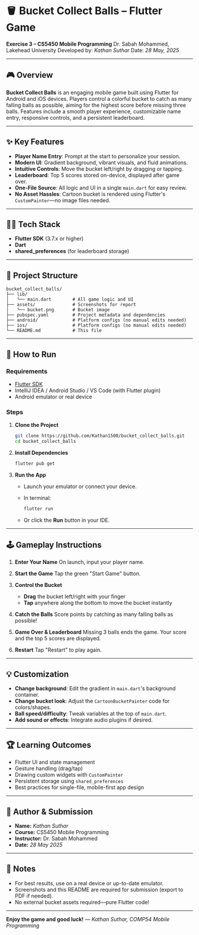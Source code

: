 # 🪣 Bucket Collect Balls – Flutter Game

**Exercise 3 – CS5450 Mobile Programming**
Dr. Sabah Mohammed, Lakehead University
Developed by: *Kathan Suthar*
Date: *28 May, 2025*

---

## 🎮 Overview

**Bucket Collect Balls** is an engaging mobile game built using Flutter for Android and iOS devices. Players control a colorful bucket to catch as many falling balls as possible, aiming for the highest score before missing three balls. Features include a smooth player experience, customizable name entry, responsive controls, and a persistent leaderboard.

---

## ✨ Key Features

* **Player Name Entry**: Prompt at the start to personalize your session.
* **Modern UI**: Gradient background, vibrant visuals, and fluid animations.
* **Intuitive Controls**: Move the bucket left/right by dragging or tapping.
* **Leaderboard**: Top 5 scores stored on-device, displayed after game over.
* **One-File Source**: All logic and UI in a single `main.dart` for easy review.
* **No Asset Hassles**: Cartoon bucket is rendered using Flutter's `CustomPainter`—no image files needed.

---

## 🧑‍💻 Tech Stack

* **Flutter SDK** (3.7.x or higher)
* **Dart**
* **shared\_preferences** (for leaderboard storage)

---

## 📂 Project Structure

```
bucket_collect_balls/
├── lib/
│   └── main.dart        # All game logic and UI
├── assets/              # Screenshots for report
│   └── bucket.png       # Bucket image
├── pubspec.yaml         # Project metadata and dependencies
├── android/             # Platform configs (no manual edits needed)
├── ios/                 # Platform configs (no manual edits needed)
└── README.md            # This file
```

---

## 🚀 How to Run

### **Requirements**

* [Flutter SDK](https://flutter.dev/docs/get-started/install)
* IntelliJ IDEA / Android Studio / VS Code (with Flutter plugin)
* Android emulator or real device

### **Steps**

1. **Clone the Project**

   ```bash
   git clone https://github.com/Kathan1500/bucket_collect_balls.git
   cd bucket_collect_balls
   ```
2. **Install Dependencies**

   ```bash
   flutter pub get
   ```
3. **Run the App**

   * Launch your emulator or connect your device.
   * In terminal:

     ```bash
     flutter run
     ```
   * Or click the **Run** button in your IDE.

---

## 🕹 Gameplay Instructions

1. **Enter Your Name**
   On launch, input your player name.

2. **Start the Game**
   Tap the green "Start Game" button.

3. **Control the Bucket**

   * **Drag** the bucket left/right with your finger
   * **Tap** anywhere along the bottom to move the bucket instantly

4. **Catch the Balls**
   Score points by catching as many falling balls as possible!

5. **Game Over & Leaderboard**
   Missing 3 balls ends the game. Your score and the top 5 scores are displayed.

6. **Restart**
   Tap "Restart" to play again.

---


## 💡 Customization

* **Change background**: Edit the gradient in `main.dart`'s background container.
* **Change bucket look**: Adjust the `CartoonBucketPainter` code for colors/shapes.
* **Ball speed/difficulty**: Tweak variables at the top of `main.dart`.
* **Add sound or effects**: Integrate audio plugins if desired.

---

## 🏆 Learning Outcomes

* Flutter UI and state management
* Gesture handling (drag/tap)
* Drawing custom widgets with `CustomPainter`
* Persistent storage using `shared_preferences`
* Best practices for single-file, mobile-first app design

---

## 👤 Author & Submission

* **Name:** *Kathan Suthar*
* **Course:** CS5450 Mobile Programming
* **Instructor:** Dr. Sabah Mohammed
* **Date:** *28 May 2025*

---

## 📢 Notes

* For best results, use on a real device or up-to-date emulator.
* Screenshots and this README are required for submission (export to PDF if needed).
* No external bucket assets required—pure Flutter code!

---

**Enjoy the game and good luck!**
*— Kathan Suthar, COMP54 Mobile Programming*
